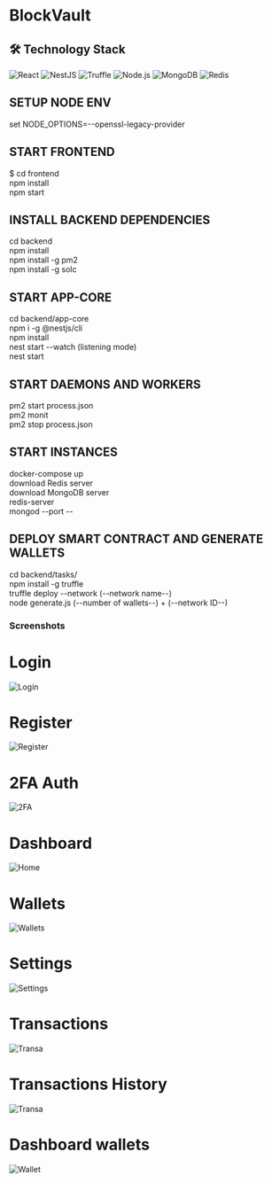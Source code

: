 # BlockVault

## 🛠️ Technology Stack

![React](https://img.shields.io/badge/React-20232A?style=for-the-badge&logo=react&logoColor=61DAFB)
![NestJS](https://img.shields.io/badge/NestJS-E0234E?style=for-the-badge&logo=nestjs&logoColor=white)
![Truffle](https://img.shields.io/badge/Truffle-5E464D?style=for-the-badge&logo=truffle&logoColor=white)
![Node.js](https://img.shields.io/badge/Node.js-43853D?style=for-the-badge&logo=node.js&logoColor=white)
![MongoDB](https://img.shields.io/badge/MongoDB-4EA94B?style=for-the-badge&logo=mongodb&logoColor=white)
![Redis](https://img.shields.io/badge/Redis-DC382D?style=for-the-badge&logo=redis&logoColor=white)

## SETUP NODE ENV  
set NODE_OPTIONS=--openssl-legacy-provider  

## START FRONTEND  
$ cd frontend  
npm install  
npm start  

## INSTALL BACKEND DEPENDENCIES  
cd backend  
npm install  
npm install -g pm2  
npm install -g solc  

## START APP-CORE  
cd backend/app-core  
npm i -g @nestjs/cli  
npm install  
nest start --watch (listening mode)  
nest start  

## START DAEMONS AND WORKERS  
pm2 start process.json  
pm2 monit  
pm2 stop process.json  

## START INSTANCES  
docker-compose up  
download Redis server  
download MongoDB server  
redis-server  
mongod --port --  

## DEPLOY SMART CONTRACT AND GENERATE WALLETS  
cd backend/tasks/  
npm install -g truffle  
truffle deploy --network (--network name--)  
node generate.js (--number of wallets--) + (--network ID--)  

### Screenshots  

# Login  
![Login](frontend/src/assets/screenshots/Login.png)  

# Register  
![Register](frontend/src/assets/screenshots/Register.png)  

# 2FA Auth  
![2FA](frontend/src/assets/screenshots/2FA.png)  

# Dashboard  
![Home](frontend/src/assets/screenshots/Home.png)  

# Wallets  
![Wallets](frontend/src/assets/screenshots/wallets.png)  

# Settings  
![Settings](frontend/src/assets/screenshots/Settings.png)  

# Transactions  
![Transa](frontend/src/assets/screenshots/trans.png)  

# Transactions History  
![Transa](frontend/src/assets/screenshots/history.png)  

# Dashboard wallets  
![Wallet](frontend/src/assets/screenshots/wallet.png)  
